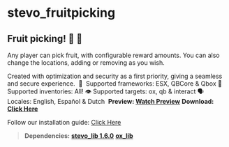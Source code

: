 # stevo_fruitpicking
## Fruit picking!  :apple: :tangerine: 
Any player can pick fruit, with configurable reward amounts. You can also change the locations, adding or removing as you wish.

Created with optimization and security as a first priority, giving a seamless and secure experience.
﻿
:bank: ﻿﻿﻿ Supported frameworks: ESX, QBCore & Qbox 
﻿﻿﻿:school_satchel:  Supported inventories: All! 
:eye:  Supported targets: ox, qb & interact
:speaking_head:  Locales: English, Español & Dutch
﻿
**Preview: [Watch Preview]()﻿**
**Download: [Click Here]()**

Follow our installation guide: [Click Here]()
﻿
﻿
> **Dependencies:**
> **[stevo_lib 1.6.0](https://github.com/stevoscriptsteam/stevo_lib/releases/tag/1.6.9)**
> **[ox_lib](https://github.com/overextended/ox_lib/releases/tag/v3.24.0)**
